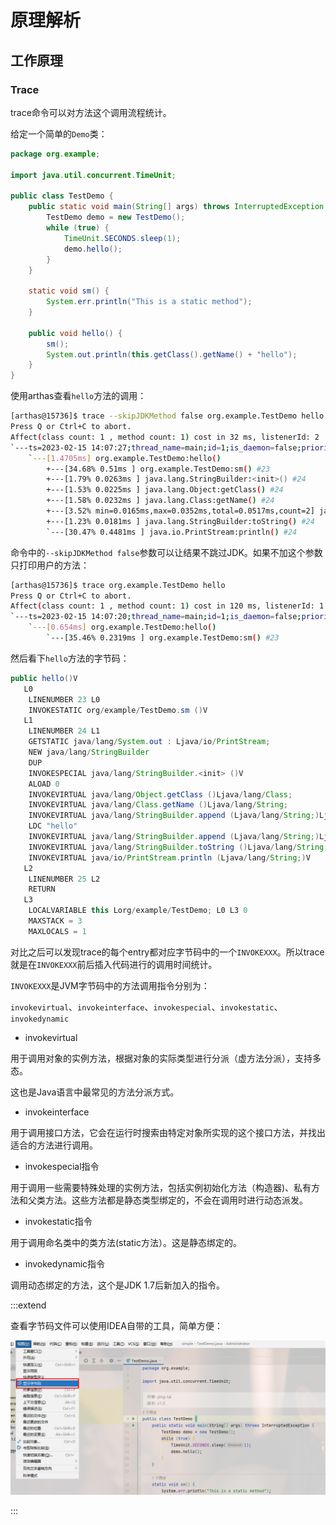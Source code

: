 # 原理解析

## 工作原理

### Trace

trace命令可以对方法这个调用流程统计。

给定一个简单的`Demo`类：

```java
package org.example;

import java.util.concurrent.TimeUnit;

public class TestDemo {
    public static void main(String[] args) throws InterruptedException {
        TestDemo demo = new TestDemo();
        while (true) {
            TimeUnit.SECONDS.sleep(1);
            demo.hello();
        }
    }

    static void sm() {
        System.err.println("This is a static method");
    }

    public void hello() {
        sm();
        System.out.println(this.getClass().getName() + "hello");
    }
}


```

使用arthas查看`hello`方法的调用：

```sh
[arthas@15736]$ trace --skipJDKMethod false org.example.TestDemo hello
Press Q or Ctrl+C to abort.
Affect(class count: 1 , method count: 1) cost in 32 ms, listenerId: 2
`---ts=2023-02-15 14:07:27;thread_name=main;id=1;is_daemon=false;priority=5;TCCL=sun.misc.Launcher$AppClassLoader@5c647e05
    `---[1.4705ms] org.example.TestDemo:hello()
        +---[34.68% 0.51ms ] org.example.TestDemo:sm() #23
        +---[1.79% 0.0263ms ] java.lang.StringBuilder:<init>() #24
        +---[1.53% 0.0225ms ] java.lang.Object:getClass() #24
        +---[1.58% 0.0232ms ] java.lang.Class:getName() #24
        +---[3.52% min=0.0165ms,max=0.0352ms,total=0.0517ms,count=2] java.lang.StringBuilder:append() #24
        +---[1.23% 0.0181ms ] java.lang.StringBuilder:toString() #24
        `---[30.47% 0.4481ms ] java.io.PrintStream:println() #24

```

命令中的`--skipJDKMethod false`参数可以让结果不跳过JDK。如果不加这个参数只打印用户的方法：

```sh
[arthas@15736]$ trace org.example.TestDemo hello
Press Q or Ctrl+C to abort.
Affect(class count: 1 , method count: 1) cost in 120 ms, listenerId: 1
`---ts=2023-02-15 14:07:20;thread_name=main;id=1;is_daemon=false;priority=5;TCCL=sun.misc.Launcher$AppClassLoader@5c647e05
    `---[0.654ms] org.example.TestDemo:hello()
        `---[35.46% 0.2319ms ] org.example.TestDemo:sm() #23
```

然后看下`hello`方法的字节码：

```java
public hello()V
   L0
    LINENUMBER 23 L0
    INVOKESTATIC org/example/TestDemo.sm ()V
   L1
    LINENUMBER 24 L1
    GETSTATIC java/lang/System.out : Ljava/io/PrintStream;
    NEW java/lang/StringBuilder
    DUP
    INVOKESPECIAL java/lang/StringBuilder.<init> ()V
    ALOAD 0
    INVOKEVIRTUAL java/lang/Object.getClass ()Ljava/lang/Class;
    INVOKEVIRTUAL java/lang/Class.getName ()Ljava/lang/String;
    INVOKEVIRTUAL java/lang/StringBuilder.append (Ljava/lang/String;)Ljava/lang/StringBuilder;
    LDC "hello"
    INVOKEVIRTUAL java/lang/StringBuilder.append (Ljava/lang/String;)Ljava/lang/StringBuilder;
    INVOKEVIRTUAL java/lang/StringBuilder.toString ()Ljava/lang/String;
    INVOKEVIRTUAL java/io/PrintStream.println (Ljava/lang/String;)V
   L2
    LINENUMBER 25 L2
    RETURN
   L3
    LOCALVARIABLE this Lorg/example/TestDemo; L0 L3 0
    MAXSTACK = 3
    MAXLOCALS = 1
```

对比之后可以发现trace的每个entry都对应字节码中的一个`INVOKEXXX`。所以trace就是在`INVOKEXXX`前后插入代码进行的调用时间统计。

`INVOKEXXX`是JVM字节码中的方法调用指令分别为：

`invokevirtual`、`invokeinterface`、`invokespecial`、`invokestatic`、`invokedynamic`

- invokevirtual

用于调用对象的实例方法，根据对象的实际类型进行分派（虚方法分派），支持多态。

这也是Java语言中最常见的方法分派方式。

- invokeinterface

用于调用接口方法，它会在运行时搜索由特定对象所实现的这个接口方法，并找出适合的方法进行调用。

- invokespecial指令

用于调用一些需要特殊处理的实例方法，包括实例初始化方法（构造器)、私有方法和父类方法。这些方法都是静态类型绑定的，不会在调用时进行动态派发。

- invokestatic指令

用于调用命名类中的类方法(static方法）。这是静态绑定的。

- invokedynamic指令

调用动态绑定的方法，这个是JDK 1.7后新加入的指令。

:::extend

查看字节码文件可以使用IDEA自带的工具，简单方便：

![image-20230215141454113](https://raw.githubusercontent.com/ying010/pic-repo/master/img/2023/02/15/20230215-141456.png)

:::

